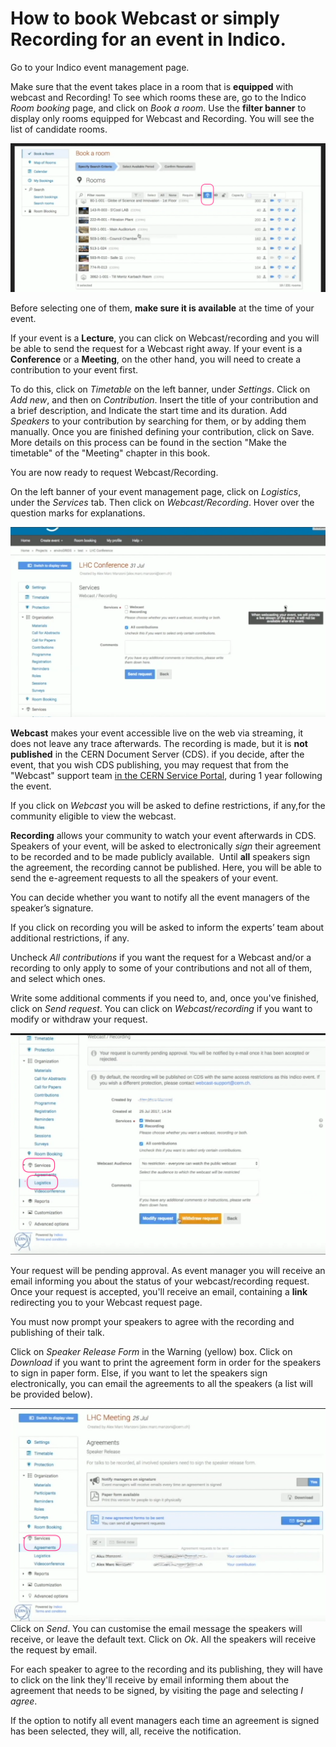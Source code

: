 # How to book Webcast or simply Recording for an event in Indico.

Go to your Indico event management page.  

Make sure that the event takes place in a room that is **equipped** with webcast and Recording!
To see which rooms these are, go to the Indico _Room booking_ page, and click on _Book a room_. Use the **filter banner** to display only rooms equipped for Webcast and Recording. You will see the list of candidate rooms.

![](/assets/webcast_rooms.png)

Before selecting one of them, **make sure it is available** at the time of your event.

If your event is a **Lecture**, you can click on Webcast/recording and you will be able to send the request for a Webcast right away.
If your event is a **Conference** or a **Meeting**, on the other hand, you will need to create a contribution to your event first.

To do this, click on _Timetable_ on the left banner, under _Settings_. Click on _Add new_, and then on _Contribution_. Insert the title of your contribution and a brief description, and Indicate the start time and its duration. Add _Speakers_ to your contribution by searching for them, or by adding them manually. Once you are finished defining your contribution, click on Save. More details on this process can be found in the section "Make the timetable" of the "Meeting" chapter in this book.

You are now ready to request Webcast/Recording.

On the left banner of your event management page,  click on _Logistics_, under the _Services_ tab. Then click on _Webcast/Recording_. Hover over the question marks for explanations. 

![](/assets/webcast_book.png)

**Webcast** makes your event accessible live on the web via streaming, it does not leave any trace afterwards. The recording is made, but it is **not published** in the CERN Document Server (CDS).
if you decide, after the event, that you wish CDS publishing, you may request that from the "Webcast" support team [in the CERN Service Portal](https://cern.service-now.com/service-portal/report-ticket.do?name=general-help-rqf&fe=service-desk), during 1 year following the event.

If you click on _Webcast_ you will be asked to define restrictions, if any,for the community eligible to view the webcast. 

**Recording** allows your community to watch your event afterwards in   CDS. Speakers of your event, will be asked to electronically _sign_ their agreement to be recorded and to be made publicly available. 
Until **all** speakers sign the agreement, the recording cannot be published. 
Here, you will be able to send the e-agreement requests to all the speakers of your event.

You can decide whether you want to notify all the event managers of the speaker’s signature.

If you click on recording you will be asked to inform the experts’ team about additional restrictions, if any.

Uncheck _All contributions_ if you want the request for a Webcast and/or a recording to only apply to some of your contributions and not all of them, and select which ones.

Write some additional comments if you need to, and, once you've finished, click on _Send request_. 
You can click on _Webcast/recording_ if you want to modify or withdraw your request.

![](/assets/webcast_pending.png)

Your request will be pending approval. As event manager you will receive an email informing you about the status of your webcast/recording request. Once your request is accepted, you'll receive an email, containing a **link** redirecting you to your Webcast request page.

You must now prompt your speakers to agree with the recording and publishing of their talk.

Click on _Speaker Release Form_ in the Warning (yellow) box. Click on _Download_ if you want to print the agreement form in order for the speakers to sign in paper form. Else, if you want to let the speakers sign electronically, you can email the agreements to all the speakers (a list will be provided below).

![](/assets/webcast_sign.png)
Click on _Send_. You can customise the email message the speakers will receive, or leave the default text. Click on _Ok_. All the speakers will receive the request by email.

For each speaker to agree to the recording and its publishing, they will have to click on the link they'll receive by email informing them about the agreement that needs to be signed, by visiting the page and selecting _I agree_.

If the option to notify all event managers each time an agreement is signed has been selected, they will, all, receive the notification.








